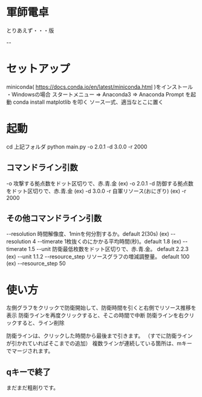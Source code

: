 # 軍師電卓

とりあえず・・・版

--
# セットアップ
miniconda( https://docs.conda.io/en/latest/miniconda.html )をインストール
・Windowsの場合
スタートメニュー ⇒ Anaconda3 ⇒ Anaconda Prompt を起動
conda install matplotlib
を叩く
ソース一式、適当なとこに置く

# 起動
cd 上記フォルダ
python main.py -o 2.0.1 -d 3.0.0 -r 2000

## コマンドライン引数
-o 攻撃する拠点数をドット区切りで、赤.青.金 (ex) -o 2.0.1
-d 防御する拠点数をドット区切りで、赤.青.金 (ex) -d 3.0.0
-r 自軍リソース(おにぎり) (ex) -r 2000

## その他コマンドライン引数
--resolution 時間解像度、1minを何分割するか。default 2(30s) (ex) --resolution 4
--timerate 1枚抜くのにかかる平均時間(秒)。default 1.8 (ex) --timerate 1.5
--unit 防衛最低枚数をドット区切りで、赤.青.金。 default 2.2.3 (ex) --unit 1.1.2
--resource_step リソースグラフの増減調整量。 default 100 (ex) --resource_step 50

# 使い方
左側グラフをクリックで防衛開始して、防衛時間を引くと右側でリソース推移を表示
防衛ラインを再度クリックすると、そこの時間で中断
防衛ラインを右クリックすると、ライン削除

防衛ラインは、クリックした時間から最後まで引きます。
（すでに防衛ラインが引かれていればそこまでの追加）
複数ラインが連続している箇所は、mキーでマージされます。

qキーで終了
--

まだまだ粗削りです。
